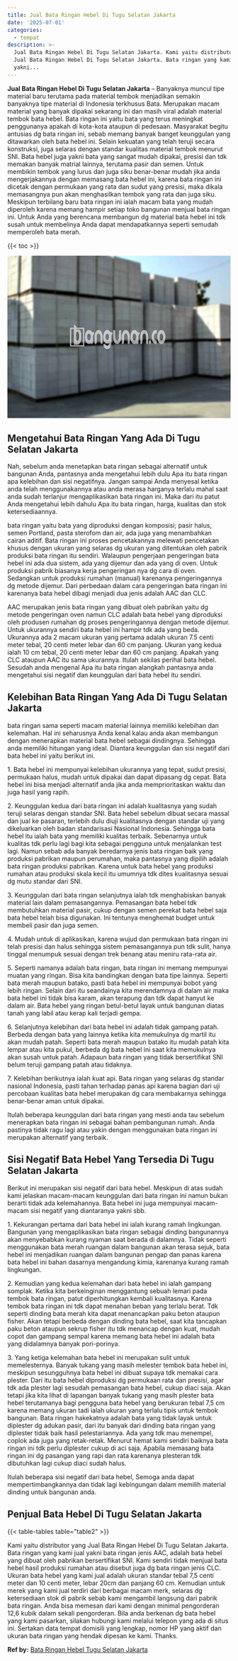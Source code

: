 ```yaml
---
title: Jual Bata Ringan Hebel Di Tugu Selatan Jakarta
date: '2025-07-01'
categories:
  - tempat
description: >-
  Jual Bata Ringan Hebel Di Tugu Selatan Jakarta. Kami yaitu distributor yang
  Jual Bata Ringan Hebel Di Tugu Selatan Jakarta. Bata ringan yang kami jual
  yakni...
---
```


**Jual Bata Ringan Hebel Di Tugu Selatan Jakarta** – Banyaknya muncul tipe material baru terutama pada material tembok menjadikan semakin banyaknya tipe material di Indonesia terkhusus Bata. Merupakan macam material yang banyak dipakai sekarang ini dan masih viral adalah material tembok bata hebel. Bata ringan ini yaitu bata yang terus meningkat penggunanya apakah di kota-kota ataupun di pedesaan. Masyarakat begitu antusias dg bata ringan ini, sebab memang banyak banget keunggulan yang ditawarkan oleh bata hebel ini. Selain kekuatan yang telah teruji secara konstruksi, juga selaras dengan standar kualitas material tembok menurut SNI. Bata hebel juga yakni bata yang sangat mudah dipakai, presisi dan tdk memakan banyak matrial lainnya, terutama pasir dan semen. Untuk membikin tembok yang lurus dan juga siku benar-benar mudah jika anda mengerjakannya dengan memasang bata hebel ini, karena bata ringan ini dicetak dengan permukaan yang rata dan sudut yang presisi, maka dikala memasangnya pun akan menghasilkan tembok yang rata dan juga siku. Meskipun terbilang baru bata ringan ini ialah macam bata yang mudah diperoleh karena memang hampir setiap toko bangunan menjual bata ringan ini. Untuk Anda yang berencana membangun dg material bata hebel ini tdk susah untuk membelinya Anda dapat mendapatkannya seperti semudah memperoleh bata merah.

{{< toc >}}

![Jual Bata Ringan Hebel Di Tugu Selatan Jakarta](/images/jual-hebel-murah-37.png)

## Mengetahui Bata Ringan Yang Ada Di Tugu Selatan Jakarta

Nah, sebelum anda menetapkan bata ringan sebagai alternatif untuk bangunan Anda, pantasnya anda mengetahui lebih dulu Apa itu bata ringan apa kelebihan dan sisi negatifnya. Jangan sampai Anda menyesal ketika anda telah menggunakannya atau anda merasa harganya terlalu mahal saat anda sudah terlanjur mengaplikasikan bata ringan ini. Maka dari itu patut Anda mengetahui lebih dahulu Apa itu bata ringan, harga, kualitas dan stok ketersediaannya.

bata ringan yaitu bata yang diproduksi dengan komposisi; pasir halus, semen Portland, pasta sterofom dan air, ada juga yang menambahkan cairan aditif. Bata ringan ini proses pencetakannya melewati pencetakan khusus dengan ukuran yang selaras dg ukuran yang ditentukan oleh pabrik produksi bata ringan itu sendiri. Walaupun pengerjaan pengeringan bata hebel ini ada dua sistem, ada yang dijemur dan ada yang di oven. Untuk produksi pabrik biasanya kerja pengeringan nya dg cara di oven. Sedangkan untuk produksi rumahan (manual) karenanya pengeringannya dg metode dijemur. Dari perbedaan dalam cara pengeringan bata ringan ini karenanya bata hebel dibagi menjadi dua jenis adalah AAC dan CLC.

AAC merupakan jenis bata ringan yang dibuat oleh pabrikan yaitu dg metode pengeringan oven namun CLC adalah bata hebel yang diproduksi oleh produsen rumahan dg proses pengeringannya dengan metode dijemur. Untuk ukurannya sendiri bata hebel ini hampir tdk ada yang beda. Ukurannya ada 2 macam ukuran yang pertama adalah ukuran 7.5 centi meter tebal, 20 centi meter lebar dan 60 cm panjang. Ukuran yang kedua ialah 10 cm tebal, 20 centi meter lebar dan 60 cm panjang. Apakah yang CLC ataupun AAC itu sama ukurannya. Itulah sekilas perihal bata hebel. Sesudah anda mengenal Apa itu bata ringan alangkah pantasnya anda mengetahui sisi negatif dan keunggulan dari bata hebel itu sendiri.

## Kelebihan Bata Ringan Yang Ada Di Tugu Selatan Jakarta

bata ringan sama seperti macam material lainnya memiliki kelebihan dan kelemahan. Hal ini seharusnya Anda kenal kalau anda akan membangun dengan menerapkan material bata hebel sebagai dindingnya. Sehingga anda memiliki hitungan yang ideal. Diantara keunggulan dan sisi negatif dari bata hebel ini yaitu berikut ini.

1\. Bata hebel ini mempunyai kelebihan ukurannya yang tepat, sudut presisi, permukaan halus, mudah untuk dipakai dan dapat dipasang dg cepat. Bata hebel ini bisa menjadi alternatif anda jika anda memprioritaskan waktu dan juga hasil yang rapih.

2\. Keunggulan kedua dari bata ringan ini adalah kualitasnya yang sudah teruji selaras dengan standar SNI. Bata hebel sebelum dibuat secara massal dan jual ke pasaran, terlebih dulu diuji kualitasnya dengan standar uji yang dikeluarkan oleh badan standarisasi Nasional Indonesia. Sehingga bata hebel itu ialah bata yang memiliki kualitas terbaik. Sebenarnya untuk kualitas tdk perlu lagi bagi kita sebagai pengguna untuk menjalankan test lagi. Namun sebab ada banyak beredarnya jenis bata ringan baik yang produksi pabrikan maupun perumahan, maka pantasnya yang dipilih adalah bata ringan produksi pabrikan. Karena untuk bata hebel yang produksi rumahan atau produksi skala kecil itu umumnya tdk dites kualitasnya sesuai dg mutu standar dari SNI.

3\. Keunggulan dari bata ringan selanjutnya ialah tdk menghabiskan banyak material lain dalam pemasangannya. Pemasangan bata hebel tdk membutuhkan material pasir, cukup dengan semen perekat bata hebel saja bata hebel telah bisa digunakan. Ini tentunya menghemat budget untuk membeli pasir dan juga semen.

4\. Mudah untuk di aplikasikan, karena wujud dan permukaan bata ringan ini telah presisi dan halus sehingga sistem pemasangannya pun tdk sulit, hanya tinggal menumpuk sesuai dengan trek benang atau meniru rata-rata air.

5\. Seperti namanya adalah bata ringan, bata ringan ini memang mempunyai muatan yang ringan. Bisa kita bandingkan dengan bata tipe lainnya. Seperti bata merah maupun batako, pasti bata hebel ini mempunyai bobot yang lebih ringan. Selain dari itu seandainya kita merendamnya di dalam air maka bata hebel ini tidak bisa karam, akan terapung dan tdk dapat hanyut ke dalam air. Bata hebel yang ringan betul-betul layak untuk bangunan diatas tanah yang labil atau kerap kali terjadi gempa.

6\. Selanjutnya kelebihan dari bata hebel ini adalah tidak gampang patah. Berbeda dengan bata yang lainnya ketika kita memukulnya dg martil itu akan mudah patah. Seperti bata merah maupun batako itu mudah patah kita lempar atau kita pukul, berbeda dg bata hebel ini saat kita memukulnya akan susah untuk patah. Adapaun bata ringan yang tidak bersertifikat SNI belum teruji gampang patah atau tidaknya.

7\. Kelebihan berikutnya ialah kuat api. Bata ringan yang selaras dg standar nasional Indonesia, pasti tahan terhadap panas api karena bagian dari uji percobaan kualitas bata hebel merupakan dg cara membakarnya sehingga benar-benar aman untuk dipakai.

Itulah beberapa keunggulan dari bata ringan yang mesti anda tau sebelum menerapkan bata ringan ini sebagai bahan pembangunan rumah. Anda pastinya tidak ragu lagi atau yakin dengan menggunakan bata ringan ini merupakan alternatif yang terbaik.

## Sisi Negatif Bata Hebel Yang Tersedia Di Tugu Selatan Jakarta

Berikut ini merupakan sisi negatif dari bata hebel. Meskipun di atas sudah kami jelaskan macam-macam keunggulan dari bata ringan ini namun bukan berarti tidak ada kelemahannya. Bata hebel ini juga mempunyai macam-macam sisi negatif yang diantaranya yakni sbb.

1\. Kekurangan pertama dari bata hebel ini ialah kurang ramah lingkungan. Bangunan yang mengaplikasikan bata ringan sebagai dinding bangunannya akan menyebabkan kurang nyaman saat berada di dalamnya. Tidak seperti menggunakan bata merah ruangan dalam bangunan akan terasa sejuk, bata hebel ini menjadikan ruangan dalam bangunan pengap dan panas karena bata hebel ini bahan dasarnya mengandung kimia, karenanya kurang ramah lingkungan.

2\. Kemudian yang kedua kelemahan dari bata hebel ini ialah gampang somplak. Ketika kita berkeinginan menggantung sebuah lemari pada tembok bata ringan, patut diperhitungkan kembali kualitasnya. Karena tembok bata ringan ini tdk dapat menahan beban yang terlalu berat. Tdk seperti dinding bata merah kita dapat menancapkan paku beton ataupun fisher. Akan tetapi berbeda dengan dinding bata hebel, saat kita tancapkan paku beton ataupun sekrup fisher itu tdk menancap dengan kuat, mudah copot dan gampang sempal karena memang bata hebel ini adalah bata yang didalamnya banyak pori-porinya.

3\. Yang ketiga kelemahan bata hebel ini merupakan sulit untuk memelesternya. Banyak tukang yang masih melester tembok bata hebel ini, meskipun sesungguhnya bata hebel ini dibuat supaya tdk memakai cara plester. Dari itu bata hebel diproduksi dg permukaan rata dan presisi, agar tdk ada plester lagi sesudah pemasangan bata hebel, cukup diaci saja. Akan tetapi jika kita lihat di lapangan banyak tukang yang masih plester bata hebel terutamanya bagi pengguna bata hebel yang berukuran tebal 7,5 cm karena memang ukuran tadi ialah ukuran yang terlalu tipis untuk tembok bangunan. Bata ringan hakekatnya adalah bata yang tidak layak untuk diplester dg adukan pasir, dari itu banyak dari dinding bata ringan yang diplester tidak baik hasil pelestariannya. Ada yang tdk mau menempel, coplok ada juga yang retak-retak. Menurut hemat kami sendiri baiknya bata ringan ini tdk perlu diplester cukup di aci saja. Apabila memasang bata ringan ini dg pasangan yang rapi dan rata karenanya plesteran tdk dibutuhkan lagi cukup diaci sudah halus.

Itulah beberapa sisi negatif dari bata hebel, Semoga anda dapat mempertimbangkannya dan tidak lagi kebingungan dalam memilih material dinding untuk bangunan anda.

## Penjual Bata Hebel Di Tugu Selatan Jakarta

{{< table-tables table="table2" >}}

Kami yaitu distributor yang Jual Bata Ringan Hebel Di Tugu Selatan Jakarta. Bata ringan yang kami jual yakni bata ringan jenis AAC, adalah bata hebel yang dibuat oleh pabrikan bersertifikat SNI. Kami sendiri tidak menjual bata hebel hasil produksi rumahan atau disebut juga dg bata ringan jenis CLC. Ukuran bata hebel yang kami jual adalah ukuran standar tebal 7,5 centi meter dan 10 centi meter, lebar 20cm dan panjang 60 cm. Kemudian untuk merek yang kami jual terdiri dari berbagai macam merk, selaras dg ketersediaan stok di pabrik sebab kami mengambil langsung dari pabrik bata ringan. Anda bisa memesan dari kami dengan minimal pengorderan 12,6 kubik dalam sekali pengorderan. Bila anda berkenan dg bata hebel yang kami pasarkan, silakan hubungi kami melalui telepon yang ada di situs ini. Sertakan data tempat domisili yang lengkap, nomor HP yang aktif dan ukuran bata ringan yang hendak dipesan ke kami. Thanks.

**Ref by:** [Bata Ringan Hebel Tugu Selatan Jakarta](https://id.wikipedia.org/wiki/Bata)
